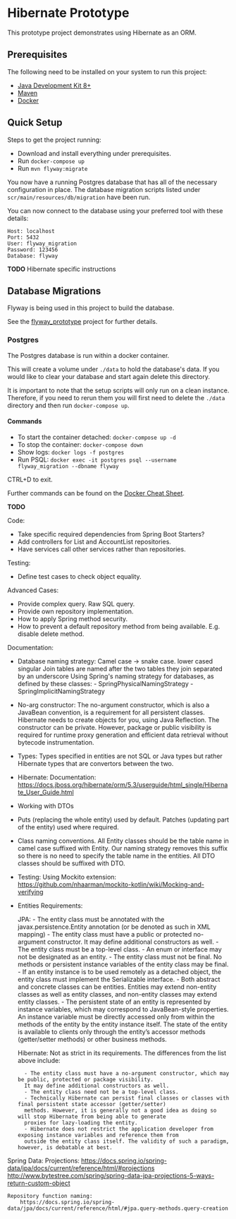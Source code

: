 # Hibernate Prototype
This prototype project demonstrates using Hibernate as an ORM.

## Prerequisites
The following need to be installed on your system to run this project:

- [Java Development Kit 8+](https://www.oracle.com/technetwork/java/javase/downloads/index.html)
- [Maven](https://maven.apache.org/download.cgi)
- [Docker](https://www.docker.com/get-started)

## Quick Setup
Steps to get the project running:

- Download and install everything under prerequisites.
- Run `docker-compose up`
- Run `mvn flyway:migrate`

You now have a running Postgres database that has all of the necessary configuration in place. The database migration 
scripts listed under `scr/main/resources/db/migration` have been run. 

You can now connect to the database using your preferred tool with these details:
```
Host: localhost
Port: 5432
User: flyway_migration
Password: 123456
Database: flyway
```

__TODO__
Hibernate specific instructions

## Database Migrations
Flyway is being used in this project to build the database. 

See the [flyway_prototype](https://github.com/tmrowe/flyway_prototype) project for further details.

### Postgres
The Postgres database is run within a docker container.

This will create a volume under `./data` to hold the database's data. If you would like to clear your database and 
start again delete this directory.

It is important to note that the setup scripts will only run on a clean instance. Therefore, if you need to rerun them
you will first need to delete the `./data` directory and then run `docker-compose up`.

#### Commands
- To start the container detached: `docker-compose up -d`
- To stop the container: `docker-compose down`
- Show logs: `docker logs -f postgres`
- Run PSQL: `docker exec -it postgres psql --username flyway_migration --dbname flyway`

CTRL+D to exit.

Further commands can be found on the [Docker Cheat Sheet](https://www.saltycrane.com/blog/2017/08/docker-cheat-sheet/).

__TODO__

Code:
- Take specific required dependencies from Spring Boot Starters?
- Add controllers for List and AccountList repositories. 
- Have services call other services rather than repositories.

Testing:
- Define test cases to check object equality.

Advanced Cases:
- Provide complex query. Raw SQL query.
- Provide own repository implementation.
- How to apply Spring method security.
- How to prevent a default repository method from being available. E.g. disable delete method.

Documentation:
- Database naming strategy:
    Camel case -> snake case.
    lower cased
    singular
    Join tables are named after the two tables they join separated by an underscore
    Using Spring's naming strategy for databases, as defined by these classes:
        - SpringPhysicalNamingStrategy
        - SpringImplicitNamingStrategy
- No-arg constructor:
    The no-argument constructor, which is also a JavaBean convention, is a requirement for all persistent classes. 
    Hibernate needs to create objects for you, using Java Reflection. The constructor can be private. However, package 
    or public visibility is required for runtime proxy generation and efficient data retrieval without bytecode 
    instrumentation.
- Types:
    Types specified in entities are not SQL or Java types but rather Hibernate types that are convertors between the
    two. 
- Hibernate:
    Documentation: https://docs.jboss.org/hibernate/orm/5.3/userguide/html_single/Hibernate_User_Guide.html
- Working with DTOs
- Puts (replacing the whole entity) used by default. Patches (updating part of the entity) used where required.
- Class naming conventions.
    All Entity classes should be the table name in camel case suffixed with Entity. 
    Our naming strategy removes this suffix so there is no need to specify the table name in the entities. 
    All DTO classes should be suffixed with DTO.
- Testing:
    Using Mockito extension: https://github.com/nhaarman/mockito-kotlin/wiki/Mocking-and-verifying

- Entities
    Requirements:
    
    JPA: 
        - The entity class must be annotated with the javax.persistence.Entity annotation (or be denoted as such in XML 
        mapping)
        - The entity class must have a public or protected no-argument constructor. It may define additional 
        constructors as well.
        - The entity class must be a top-level class.
        - An enum or interface may not be designated as an entity.
        - The entity class must not be final. No methods or persistent instance variables of the entity class may be 
        final.
        - If an entity instance is to be used remotely as a detached object, the entity class must implement the 
        Serializable interface.
        - Both abstract and concrete classes can be entities. Entities may extend non-entity classes as well as entity 
        classes, and non-entity classes may extend entity classes.
        - The persistent state of an entity is represented by instance variables, which may correspond to JavaBean-style 
        properties. An instance variable must be directly accessed only from within the methods of the entity by the 
        entity instance itself. The state of the entity is available to clients only through the entity’s accessor 
        methods (getter/setter methods) or other business methods.
    
    Hibernate:
    Not as strict in its requirements. The differences from the list above include:
    
        - The entity class must have a no-argument constructor, which may be public, protected or package visibility. 
        It may define additional constructors as well.
        - The entity class need not be a top-level class.
        - Technically Hibernate can persist final classes or classes with final persistent state accessor (getter/setter) 
        methods. However, it is generally not a good idea as doing so will stop Hibernate from being able to generate 
        proxies for lazy-loading the entity.
        - Hibernate does not restrict the application developer from exposing instance variables and reference them from
        outside the entity class itself. The validity of such a paradigm, however, is debatable at best.
        
Spring Data:
    Projections: 
        https://docs.spring.io/spring-data/jpa/docs/current/reference/html/#projections
        http://www.bytestree.com/spring/spring-data-jpa-projections-5-ways-return-custom-object
    
    Repository function naming: 
        https://docs.spring.io/spring-data/jpa/docs/current/reference/html/#jpa.query-methods.query-creation
       